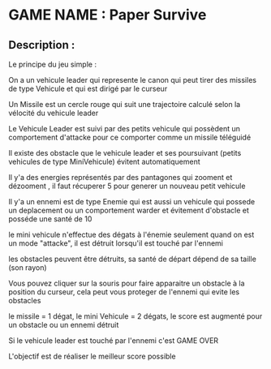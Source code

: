 <h1>GAME NAME : Paper Survive</h1>

<h2>Description :</h2>

<p>Le principe du jeu simple :</p>
<p>On a un vehicule leader qui represente le canon qui peut tirer des missiles de type Vehicule et qui est dirigé par le curseur</p>
<p>Un Missile est un cercle rouge qui suit une trajectoire calculé selon la vélocité du vehicule leader</p>
<p>Le Vehicule Leader est suivi par des petits vehicule qui possèdent un comportement d'attacke pour ce comporter comme un missile téléguidé</p>
<p>Il existe des obstacle que le vehicule leader et ses poursuivant (petits vehicules de type MiniVehicule) évitent automatiquement</p>
<p>Il y'a des energies représentés par des pantagones qui zooment et dézooment , il faut récuperer 5 pour generer un nouveau petit vehicule</p>
<p>Il y'a un ennemi est de type Enemie qui est aussi un vehicule qui possede un deplacement ou un comportement warder et évitement d'obstacle et posséde une santé de 10</p>
<p>le mini vehicule n'effectue des dégats à l'énemie seulement quand on est un mode "attacke", il est détruit lorsqu'il est touché par l'ennemi</p>
<p>les obstacles peuvent être détruits, sa santé de départ dépend de sa taille (son rayon)</p>
<p>Vous pouvez cliquer sur la souris pour faire apparaitre un obstacle à la position du curseur, cela peut vous proteger de l'ennemi qui evite les obstacles</p>
<p>le missile = 1 dégat, le mini Vehicule = 2 dégats, le score est augmenté pour un obstacle ou un ennemi détruit</p>
<p>Si le vehicule leader est touché par l'ennemi c'est GAME OVER</p>
<p>L'objectif est de réaliser le meilleur score possible</p>
